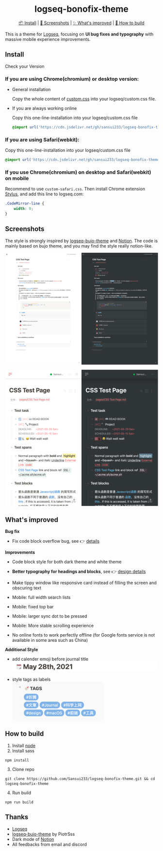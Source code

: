 <h1 align="center">
  <br>logseq-bonofix-theme<br>
  
</h1>
<p align="center">
  <a href="#install">📦 Install</a>
   | 
  <a href="#screenshots">🌠 Screenshots</a>
   | 
  <a href="#whats-improved">✨ What's improved</a>
   | 
  <a href="#how-to-build">🔨 How to build</a>
</p>


This is a theme for [Logseq](https://github.com/logseq/logseq), focusing on **UI bug fixes and typography** with massive mobile experience improvements.

## Install

Check your Version

### If you are using Chrome(chromium) or desktop version:

- General installation

  Copy the whole content of [custom.css](https://raw.githubusercontent.com/Sansui233/logseq-bonofix-theme/master/custom.css) into your logseq/custom.css file.

- If you are always working online

  Copy this one-line-installation into your logseq/custom.css file
  
  ```css
  @import url('https://cdn.jsdelivr.net/gh/sansui233/logseq-bonofix-theme/custom.css')
  ```

### If you are using Safari(webkit):

Copy this one-line-installation into your logseq/custom.css file

```css
@import url('https://cdn.jsdelivr.net/gh/sansui233/logseq-bonofix-theme/custom-safari.css')
```

### If you use Chrome(chromium) on desktop and Safari(webkit) on mobile

Recommend to use `custom-safari.css`. Then install Chrome extension [Stylus](https://chrome.google.com/webstore/detail/stylus/clngdbkpkpeebahjckkjfobafhncgmne), and add this line to logseq.com:

```css
.CodeMirror-line {
    width: 0;
}
```

## Screenshots

The style is strongly inspired by [logseq-bujo-theme](https://github.com/PiotrSss/logseq-bujo-theme ) and [Notion](https://notion.so). The code is mainly based on bujo theme, and you may find the style really notion-like.

![Desktop](./media/Desktop.png)

![Mobile](./media/Mobile.png)

## What's improved

**Bug fix**

- Fix code block overflow bug, see 👉 [details](https://github.com/Sansui233/logseq-bonofix-theme/blob/master/docs/fix-codemirror.md)

**Improvements**

- Code block style for both dark theme and white theme

- **Better typography for headings and blocks**, see 👉 [design details](https://github.com/Sansui233/logseq-bonofix-theme/blob/master/docs/better-typography.md)

- Make tippy window like responsive card instead of filling the screen and obscuring text

- Mobile: full width search lists

- Mobile: fixed top bar

- Mobile: larger sync dot to be pressed

- Mobile: More stable scrolling experience

- No online fonts to work perfectly offline (for Google fonts service is not available in some area such as China)

**Additional Style**

- add calender emoji before journal title  
  <img src="./media/journal-title-emoji.png" alt="Journal Title Emoji" width="600px" />

- style tags as labels  
  <img src="./media/tag-label.png" alt="Tags" width="300px" />

## How to build

1. Install [node](https://nodejs.org/)
2. Install sass  
  ```shell
  npm install
  ```
3. Clone repo  
  ```shell
  git clone https://github.com/Sansui233/logseq-bonofix-theme.git && cd logseq-bonofix-theme
  ```
4. Run build  
  ```shell
  npm run build
  ```


## Thanks

- [Logseq](https://github.com/logseq/logseq)
- [logseq-bujo-theme](https://github.com/PiotrSss/logseq-bujo-theme) by PiotrSss
- Dark mode of [Notion](https://notion.so)
- All feedbacks from email and discord
